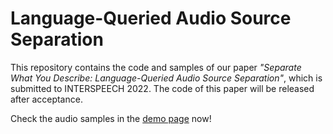 # Language-Queried Audio Source Separation

This repository contains the code and samples of our paper *"Separate What You Describe: Language-Queried Audio Source Separation"*, which is submitted to INTERSPEECH 2022. The code of this paper will be released after acceptance.

Check the audio samples in the [demo page](https://liuxubo717.github.io/LASS-demopage/) now!


